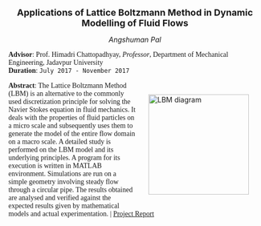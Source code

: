 <p align="center">
  <font size="4"><b>Applications of Lattice Boltzmann Method in Dynamic Modelling of Fluid Flows</b><br/></font>
</p>

<p align="center">
  <i>Angshuman Pal</i><br/>
</p>

<span style="font-family:Garamond;">**Advisor**: Prof. Himadri Chattopadhyay, <i>Professor</i>, Department of Mechanical Engineering, Jadavpur University<br/>**Duration**: `July 2017 - November 2017`<br/></span>


<img src="https://user-images.githubusercontent.com/98811198/153724281-2195bb45-9067-4538-b6e8-7eaf185bbe50.png" alt="LBM diagram" loading ="eager" width=200px height=auto style="margin:25px 25px" align="right"><span style="font-family:Garamond;">**Abstract**: The Lattice Boltzmann Method (LBM) is an alternative to the commonly used discretization principle for solving the Navier Stokes equation in fluid mechanics. It deals with the properties of fluid particles on a micro scale and subsequently uses them to generate the model of the entire flow domain on a macro scale. A detailed study is performed on the LBM model and its underlying principles. A program for its execution is written in MATLAB environment. Simulations are run on a simple geometry involving steady flow through a circular pipe. The results obtained are analysed and verified against the expected results given by mathematical models and actual experimentation. | [Project Report](https://drive.google.com/file/d/1xiDIaSVU2Pi2sqhqKRdWWpbW_MG6qG9z/view?usp=sharing)</span>
